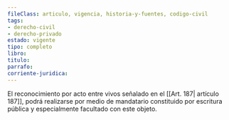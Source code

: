 ```yaml
---
fileClass: articulo, vigencia, historia-y-fuentes, codigo-civil
tags:
- derecho-civil
- derecho-privado
estado: vigente
tipo: completo
libro:
titulo:
parrafo:
corriente-juridica:
---
```

El reconocimiento por acto entre vivos señalado en el [[Art. 187| artículo 187]], podrá realizarse por medio de mandatario constituido por escritura pública y especialmente facultado con este objeto.